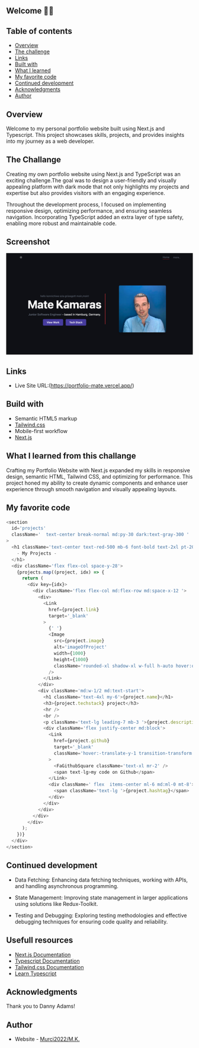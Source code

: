 ## Welcome 👋🏻

## Table of contents

- [Overview](#overview)
- [The challenge](#the-challange)
- [Links](#links)
- [Built with](#build-with)
- [What I learned](#what-i-learned-from-this-challange)
- [My favorite code](#my-favorite-code)
- [Continued development](#continued-development)
- [Acknowledgments](#continued-development)
- [Author](#author)

## Overview

Welcome to my personal portfolio website built using Next.js and Typescript. This project showcases skills, projects, and provides insights into my journey as a web developer.

## The Challange

Creating my own portfolio website using Next.js and TypeScript was an exciting challenge.The goal was to design a user-friendly and visually appealing platform with dark mode that not only highlights my projects and expertise but also provides visitors with an engaging experience.

Throughout the development process, I focused on implementing responsive design, optimizing performance, and ensuring seamless navigation. Incorporating TypeScript added an extra layer of type safety, enabling more robust and maintainable code.

## Screenshot

![preview for My-Portfolio-website](/public/Portfolio-website.png)

## Links

- Live Site URL:(https://portfolio-mate.vercel.app/)

## Build with

- Semantic HTML5 markup
- [Tailwind.css](https://tailwindcss.com/docs/guides/nextjs)
- Mobile-first workflow
- [Next.js](https://nextjs.org/docs)

## What I learned from this challange

Crafting my Portfolio Website with Next.js expanded my skills in responsive design, semantic HTML, Tailwind CSS, and optimizing for performance. This project honed my ability to create dynamic components and enhance user experience through smooth navigation and visually appealing layouts.

## My favorite code

```js
<section
  id='projects'
  className='  text-center break-normal md:py-30 dark:text-gray-300 '
>
  <h1 className='text-center text-red-500 mb-6 font-bold text-2xl pt-20 pb-5'>
    - My Projects -
  </h1>
  <div className='flex flex-col space-y-28'>
    {projects.map((project, idx) => {
      return (
        <div key={idx}>
          <div className='flex flex-col md:flex-row md:space-x-12 '>
            <div>
              <Link
                href={project.link}
                target='_blank'
              >
                {' '}
                <Image
                  src={project.image}
                  alt='imageOfProject'
                  width={1000}
                  height={1000}
                  className='rounded-xl shadow-xl w-full h-auto hover:opacity-70 '
                />
              </Link>
            </div>
            <div className='md:w-1/2 md:text-start'>
              <h1 className='text-4xl my-6'>{project.name}</h1>
              <h3>{project.techstack} project</h3>
              <hr />
              <br />
              <p className='text-lg leading-7 mb-3 '>{project.description}</p>
              <div className='flex justify-center md:block'>
                <Link
                  href={project.github}
                  target='_blank'
                  className='hover:-translate-y-1 transition-transform cursor-pointer flex items-center mt-8'
                >
                  <FaGithubSquare className='text-xl mr-2' />
                  <span text-lg>my code on Github</span>
                </Link>
                <div className=' flex  items-center ml-6 md:ml-0 mt-8'>
                  <span className='text-lg '>{project.hashtag}</span>
                </div>
              </div>
            </div>
          </div>
        </div>
      );
    })}
  </div>
</section>
```

## Continued development

- Data Fetching: Enhancing data fetching techniques, working with APIs, and handling asynchronous programming.

- State Management: Improving state management in larger applications using solutions like Redux-Toolkit.

- Testing and Debugging: Exploring testing methodologies and effective debugging techniques for ensuring code quality and reliability.

## Usefull resources

- [Next.js Documentation](https://nextjs.org/docs)
- [Typescript Documentation](https://www.typescriptlang.org/docs/handbook/typescript-from-scratch.html)
- [Tailwind.css Documentation](https://tailwindcss.com/docs/guides/nextjs)
- [Learn Typescript](https://www.freecodecamp.org/news/learn-typescript-beginners-guide/)

## Acknowledgments

Thank you to Danny Adams!

## Author

- Website - [Murci2022/M.K.](https://portfolio-mate.vercel.app/)
